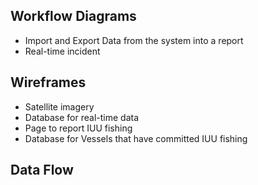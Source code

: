 ## Workflow Diagrams
- Import and Export Data from the system into a report
- Real-time incident

## Wireframes
- Satellite imagery
- Database for real-time data
- Page to report IUU fishing
- Database for Vessels that have committed IUU fishing

## Data Flow

